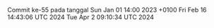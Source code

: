 Commit ke-55 pada tanggal Sun Jan 01 14:00 2023 +0100
Fri Feb 16 14:43:06 UTC 2024
Tue Apr  2 09:10:34 UTC 2024
